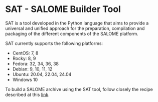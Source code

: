 # SAT -  SALOME Builder Tool

SAT is a tool developed in the Python language that aims to provide a universal and unified approach for the preparation, compilation and packaging of the different components of the SALOME platform.


SAT currently supports the following platforms:

- CentOS: 7, 8
- Rocky: 8, 9
- Fedora: 32, 34, 36, 38
- Debian: 9, 10, 11, 12
- Ubuntu: 20.04, 22.04, 24.04
- Windows 10

To build a SALOME archive using the SAT tool, follow closely the recipe described at this [link](https://github.com/SalomePlatform/.github/wiki).

